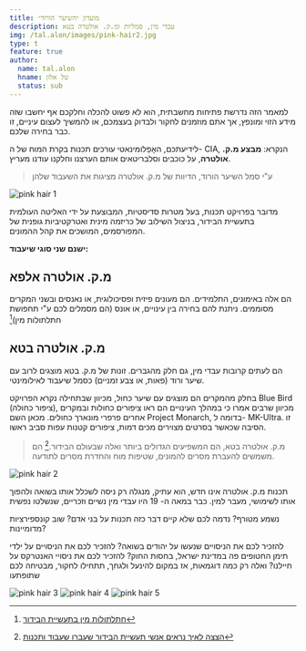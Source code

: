 ```yaml
---
title: מועדון ״השיער הורוד״
description: עבדי מין, סמליות ומ.ק. אולטרה בטא
img: /tal.alon/images/pink-hair2.jpg
type: t
feature: true
author:
  name: tal.alon
  hname: טל אלון
  status: sub
---
```


למאמר הזה נדרשת פתיחות מחשבתית, הוא לא פשוט להכלה וחלקכם אף יחשבו שזה מידע הזוי ומונפץ, אך אתם מוזמנים לחקור ולבדוק בעצמכם, או להמשיך לעצום עיניים, זו כבר בחירה שלכם.

לידיעתכם, האָפֵלומינאטי עורכים תכנות בקרת המוח של ה- CIA, הנקרא: **מבצע מ.ק. אולטרה**, על כוכבים וסלבריטאים אותם הערצנו וחלקנו עודנו מעריץ.

> ע"י סמל השיער הורוד, הדיוות של מ.ק. אולטרה מציגות את השעבוד שלהן

![pink hair 1](https://imgur.com/YvfOgJM.jpg)

מדובר בפרויקט תכנות, בעל מטרות סדיסטיות, המבוצעת על ידי האליטה העולמית בתעשיית הבידור, בניצול השילוב של כריזמה מינית ואטרקטיביות גופנית של המפורסמים, המושכים את קהל ההמונים.

**ישנם שני סוגי שיעבוד:**

## מ.ק. אולטרה אלפא

הם אלה באימונים, התלמידים. הם מעונים פיזית ופסיכולוגית, או נאנסים ובשני המקרים מסוממים. ניתנת להם בחירה בין עינויים, או אונס (הם מסמלים לכם ע"י תחפושת חתלתולות מין)[^1]

## מ.ק. אולטרה בטא

הם לעתים קרובות עבדי מין, גם חלק מהגברים. זונות של מ.ק. בטא מוצגים לרוב עם שיער ורוד (פאות, או צבע זמניים) כסמל שיעבוד לאילומינטי.

בחלק מהמקרים הם מוצגים עם שיער כחול, מכיוון שבתחילה נקרא הפרויקט Blue Bird (ציפור כחולה), מכיוון שרבים אמרו כי במהלך העינויים הם ראו ציפורים כחולות ובמקרים אחרים פרפרי מונארך כחולים. מכאן השם Project Monarch, בדומה ל- MK-Ultra. זו הסיבה שכאשר בסרטים מצוירים מכים דמות, ציפורים קטנות עפות סביב ראשו.

> מ.ק. אולטרה בטא, הם המשפיעים הגדולים ביותר ואלה שבעולם הבידור.[^2] הם משמשים להעברת מסרים להמונים, שטיפות מוח והחדרת מסרים לתודעה.

![pink hair 2](https://imgur.com/QF9n0m6.jpg)

תכנות מ.ק. אולטרה אינו חדש, הוא עתיק, מנגלה רק ניסה לשכלל אותו בשואה ולהפוך אותו לשימושי, מעבר למין. כבר במאה ה- 19 היו עבדי מין נשיים וזכריים, שנשלטו נפשית

נשמע מטורף? נדמה לכם שלא קיים דבר כזה תכנות על בני אדם? שוב קונספירציות מדומיינות?

להזכיר לכם את הניסויים שנעשו על יהודים בשואה? להזכיר לכם את הניסויים על ילדי תימן החטופים פה במדינת ישראל, בחסות החוק? להזכיר לכם את ניסויי האנטרקס על חיילנו? ואלה רק כמה דוגמאות, אז במקום להינעל ולגחך, תתחילו לחקור, מבטיחה לכם שתופתעו

<!-- קישור לפוסט הראשון שלי אודות פרוייקט תכנות מ.ק אולטרה
https://m.facebook.com/story.php?story_fbid=146518930393400&id=100051058823152 -->

![pink hair 3](https://imgur.com/almZDFe.jpg)
![pink hair 4](https://imgur.com/DVkpgBO.jpg)
![pink hair 5](https://imgur.com/3HgrIPM.jpg)

[^1]: [חתלתולות מין בתעשיית הבידור](https://youtu.be/_sMXYGU8Gnc)
[^2]: [ הצצה לאיך נראים אנשי תעשיית הבידור שעברו שעבוד ותכנות](https://m.facebook.com/story.php?story_fbid=1325333210843856&id=455942847782901)
